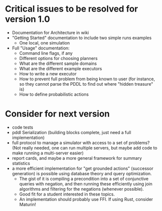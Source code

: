 
# Critical issues to be resolved for version 1.0

- Documentation for Architecture in wiki
- "Getting Started" documentation to include two simple runs examples
    - One local, one simulation
- Full "Usage" documentation:
    - Command line flags, if any
    - Different options for choosing planners
    - What are the different sample domains
    - What are the different example executors
    - How to write a new executor
    - How to prevent full problem from being known to user (for instance, so they cannot parse the PDDL to find out where "hidden treasure" is)
    - How to define probabilistic actions


# Consider for next version

- code tests
- pddl Serialization (building blocks complete, just need a full implementation)
- full protocol to manage a simulator with access to a set of problems? (Not really needed, one can run multiple servers, but maybe add code to make running a multi-server easier)
- report cards, and maybe a more general framework for summary statistics
- a more efficient implementation for "get grounded actions" (successor generation) is possible using database theory and query optimization.
    - The gist of it is compiling a precondition into a set of conjunctive queries with negation, and then running these efficiently using join algorithms and filtering for the negations (whenever possible).
    - Good fit for a student interested in these topics.
    - An implementation should probably use FFI. If using Rust, consider Maturin!

